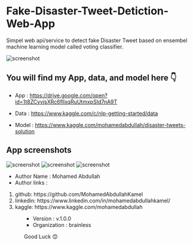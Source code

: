 # Fake-Disaster-Tweet-Detiction-Web-App

Simpel web api/service to detect fake Disaster Tweet based on ensembel machine learning model called voting classifier.

![screenshot](https://about.twitter.com/content/dam/about-twitter/company/brand-resources/en_us/OTB_Company_Blue.png.img.fullhd.medium.png)

## You will find my App, data, and model here 👇

* App : https://drive.google.com/open?id=1t8ZCyvjsXRc6fllxqRuUtmxpSId7nA9T

* Data : https://www.kaggle.com/c/nlp-getting-started/data

* Model : https://www.kaggle.com/mohamedabdullah/disaster-tweets-solution

## App screenshots

![screenshot](https://i.imgur.com/dLGFZaN.png)
![screenshot](https://i.imgur.com/LucYw0u.png)
![screenshot](https://i.imgur.com/PYpfXQK.png)

* Author Name : Mohamed Abdullah
* Author links :   
<ol>
  <li>github: https://github.com/MohamedAbdullahKamel</li>
  <li>linkedin:  https://www.linkedin.com/in/mohamedabdullahkamel/</li>
  <li>kaggle:  https://www.kaggle.com/mohamedabdullah</li>
<ol>
                                      
* Version : v.1.0.0
* Organization : brainless



Good Luck 😊
